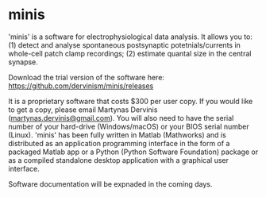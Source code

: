 # minis

'minis' is a software for electrophysiological data analysis.
It allows you to:
(1) detect and analyse spontaneous postsynaptic potetnials/currents in whole-cell patch clamp recordings;
(2) estimate quantal size in the central synapse.

Download the trial version of the software here: https://github.com/dervinism/minis/releases

It is a proprietary software that costs $300 per user copy. If you would like to get a copy, please email Martynas Dervinis (martynas.dervinis@gmail.com). You will also need to have the serial number of your hard-drive (Windows/macOS) or your BIOS serial number (Linux). 'minis' has been fully written in Matlab (Mathworks) and is distributed as an application programming interface in the form of a packaged Matlab app or a Python (Python Software Foundation) package or as a compiled standalone desktop application with a graphical user interface.

Software documentation will be expnaded in the coming days.
